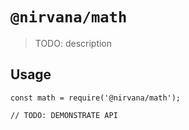 # `@nirvana/math`

> TODO: description

## Usage

```
const math = require('@nirvana/math');

// TODO: DEMONSTRATE API
```

